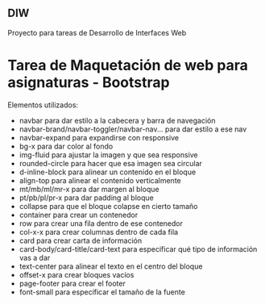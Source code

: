## DIW
Proyecto para tareas de Desarrollo de Interfaces Web
# Tarea de Maquetación de web para asignaturas - Bootstrap
Elementos utilizados:
- navbar para dar estilo a la cabecera y barra de navegación
- navbar-brand/navbar-toggler/navbar-nav... para dar estilo a ese nav
- navbar-expand para expandirse con responsive
- bg-x para dar color al fondo
- img-fluid para ajustar la imagen y que sea responsive
- rounded-circle para hacer que esa imagen sea circular
- d-inline-block para alinear un contenido en el bloque
- align-top para alinear el contenido verticalmente
- mt/mb/ml/mr-x para dar margen al bloque
- pt/pb/pl/pr-x para dar padding al bloque
- collapse para que el bloque colapse en cierto tamaño
- container para crear un contenedor
- row para crear una fila dentro de ese contenedor
- col-x-x para crear columnas dentro de cada fila
- card para crear carta de información
- card-body/card-title/card-text para especificar qué tipo de información vas a dar
- text-center para alinear el texto en el centro del bloque
- offset-x para crear bloques vacíos
- page-footer para crear el footer
- font-small para especificar el tamaño de la fuente
